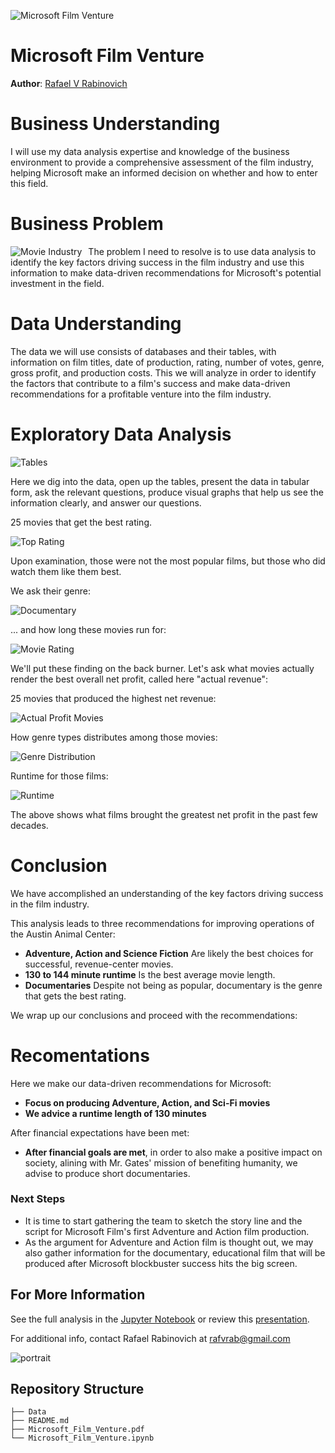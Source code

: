 ![Microsoft Film Venture](./images/project_banner.jpg)

# Microsoft Film Venture

**Author**: [Rafael V Rabinovich](mailto:rafvrab@gmail.com)

# Business Understanding

I will use my data analysis expertise and knowledge of the business environment to provide a comprehensive assessment of the film industry, helping Microsoft make an informed decision on whether and how to enter this field.


# Business Problem

<div style="float: left; margin-right: 10px;">
    <img src="Data/movieindustry.jpg" alt="Movie Industry" style="max-height: 1in; max-width: 100%; vertical-align: center;">
</div>
<p>The problem I need to resolve is to use data analysis to identify the key factors driving success in the film industry and use this information to make data-driven recommendations for Microsoft's potential investment in the field.</p>

# Data Understanding

The data we will use consists of databases and their tables, with information on film titles, date of production, rating, number of votes, genre, gross profit, and production costs. This we will analyze in order to identify the factors that contribute to a film's success and make data-driven recommendations for a profitable venture into the film industry.

# Exploratory Data Analysis

<img src="images/tables_1.jpg" alt="Tables">

Here we dig into the data, open up the tables, present the data in tabular form, ask the relevant questions, produce visual graphs that help us see the information clearly, and answer our questions.

25 movies that get the best rating.

<img src="Data/top_rating.jpg" alt="Top Rating">

Upon examination, those were not the most popular films, but those who did watch them like them best.  

We ask their genre:

<img src="images/documentary.jpg" alt="Documentary">

... and how long these movies run for:

<img src="images/doc_rt.jpg" alt="Movie Rating">

We'll put these finding on the back burner.  Let's ask what movies actually render the best overall net profit, called here "actual revenue":

25 movies that produced the highest net revenue:

<img src="images/act_rev.jpg" alt="Actual Profit Movies">

How genre types distributes among those movies:

<img src="images/genre_dist.jpg" alt="Genre Distribution">

Runtime for those films:

<img src="images/runtime.jpg" alt="Runtime">

The above shows what films brought the greatest net profit in the past few decades.



# Conclusion

We have accomplished an understanding of the key factors driving success in the film industry. 

This analysis leads to three recommendations for improving operations of the Austin Animal Center:

- **Adventure, Action and Science Fiction** Are likely the best choices for successful, revenue-center movies.
- **130 to 144 minute runtime** Is the best average movie length.
- **Documentaries** Despite not being as popular, documentary is the genre that gets the best rating.

We wrap up our conclusions and proceed with the recommendations:

# Recomentations

Here we make our data-driven recommendations for Microsoft:

- **Focus on producing Adventure, Action, and Sci-Fi movies**
- **We advice a runtime length of 130 minutes**

After financial expectations have been met:
    
- **After financial goals are met**, in order to also make a positive impact on society, alining with Mr. Gates' mission of benefiting humanity, we advise to produce short documentaries.

### Next Steps

- It is time to start gathering the team to sketch the story line and the script for Microsoft Film's first Adventure and Action film production.
- As the argument for Adventure and Action film is thought out, we may also gather information for the documentary, educational film that will be produced after Microsoft blockbuster success hits the big screen.


## For More Information

See the full analysis in the [Jupyter Notebook](./Notebook.ipynb) or review this [presentation](./Notebook.pdf).

For additional info, contact Rafael Rabinovich at [rafvrab@gmail.com](mailto:rafvrab@gmail.com)

![portrait](/images/raf_port.jpg)

## Repository Structure

```
├── Data
├── README.md
├── Microsoft_Film_Venture.pdf
└── Microsoft_Film_Venture.ipynb
```
